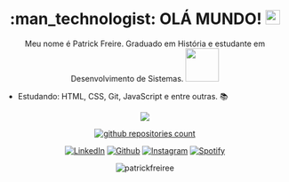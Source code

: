 <h1 align="center">  :man_technologist: OLÁ MUNDO! <img src="https://media.giphy.com/media/hvRJCLFzcasrR4ia7z/giphy.gif" width="26px"> </h1>

 <p align="center">Meu nome é Patrick Freire. Graduado em História e estudante em Desenvolvimento de Sistemas. <img src="https://camo.githubusercontent.com/40dff491d4e8123af55298ef908faedb66c463e5/68747470733a2f2f6d656469612e67697068792e636f6d2f6d656469612f57556c706c634d704f43456d5447427442572f67697068792e676966" width="60"></p></p>

- Estudando: HTML, CSS, Git, JavaScript e entre outras. :books:
 
<p align="center">
 <a><img src="https://github-readme-stats.vercel.app/api?username=patrickfreiree&show_icons=true&theme=graywhite" /></a>
  </p>
  
<p align="center">
<a href="https://github.com/patrickfreiree?tab=repositories">
  <img src="https://badges.pufler.dev/repos/patrickfreiree?logo=GitHub&label=Github%20repositories&color=blue&logoColor=white&style=flat-square" alt="github repositories count" />
</a> <br/> </p>

<p align="center">
<a target="_blank" href="https://www.linkedin.com/in/patrickfreiremachado/" target="_blank"><img alt="LinkedIn" src="https://img.shields.io/badge/linkedin-%230077B5.svg?&style=for-the-badge&logo=linkedin&logoColor=white" /></a> 
<a href="https://github.com/patrickfreiree" target="_blank"><img alt="Github" src="https://img.shields.io/badge/GitHub-%2312100E.svg?&style=for-the-badge&logo=Github&logoColor=white" /></a>
<a target="_blank" href="https://www.instagram.com/fraggmentar/" target="_blank"><img alt="Instagram" src="https://camo.githubusercontent.com/5c3f3164b340475c38f1ec3d8c6d0c6e8656fbccac25d06cfb86477079b88638/68747470733a2f2f696d672e736869656c64732e696f2f62616467652f696e7374616772616d2d2532334534343035462e7376673f267374796c653d666f722d7468652d6261646765266c6f676f3d696e7374616772616d266c6f676f436f6c6f723d7768697465" /></a>
  <a target="_blank" href="https://open.spotify.com/user/patrickfreire?si=Kfm3kWZSTf6fk2n_C5-h4Q" target="_blank"><img alt="Spotify" src="https://img.shields.io/badge/Spotify-1ED760?&style=for-the-badge&logo=spotify&logoColor=white" /></a> 
  </p>
<p align="center"><img src="https://komarev.com/ghpvc/?username=patrickfreiree" alt="patrickfreiree" /></p>
